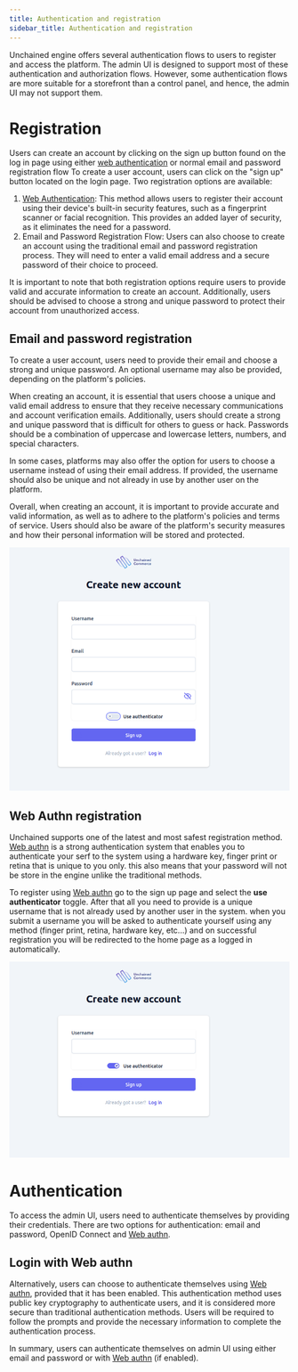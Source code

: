 ```yaml
---
title: Authentication and registration
sidebar_title: Authentication and registration
---
```


Unchained engine offers several authentication flows to users to register and access the platform. The admin UI is designed to support most of these authentication and authorization flows. However, some authentication flows are more suitable for a storefront than a control panel, and hence, the admin UI may not support them.

# Registration
Users can create an account by clicking on the sign up button found on the log in page using either [web authentication](https://webauthn.guide/) or normal email and password registration flow
To create a user account, users can click on the "sign up" button located on the login page. Two registration options are available:
1. [Web Authentication](https://webauthn.guide/): This method allows users to register their account using their device's built-in security features, such as a fingerprint scanner or facial recognition. This provides an added layer of security, as it eliminates the need for a password.
2. Email and Password Registration Flow: Users can also choose to create an account using the traditional email and password registration process. They will need to enter a valid email address and a secure password of their choice to proceed.

It is important to note that both registration options require users to provide valid and accurate information to create an account. Additionally, users should be advised to choose a strong and unique password to protect their account from unauthorized access.

## Email and password registration
To create a user account, users need to provide their email and choose a strong and unique password. An optional username may also be provided, depending on the platform's policies.

When creating an account, it is essential that users choose a unique and valid email address to ensure that they receive necessary communications and account verification emails. Additionally, users should create a strong and unique password that is difficult for others to guess or hack. Passwords should be a combination of uppercase and lowercase letters, numbers, and special characters.

In some cases, platforms may also offer the option for users to choose a username instead of using their email address. If provided, the username should also be unique and not already in use by another user on the platform.

Overall, when creating an account, it is important to provide accurate and valid information, as well as to adhere to the platform's policies and terms of service. Users should also be aware of the platform's security measures and how their personal information will be stored and protected.

![diagram](../images/admin-ui/authentication-and-registration/sign-up-form.png)
## Web Authn registration

Unchained supports one of the latest and most safest registration method. [Web authn](https://webauthn.guide/) 
is a strong authentication system that enables you to authenticate your serf to the system using a hardware key, finger print or retina that is unique to you only. this also means that your password will not be store in the engine unlike the traditional methods.

To register using [Web authn](https://webauthn.guide/) go to the sign up page and select  the **use authenticator** toggle. After that all you need to provide is a unique username that is not already used by another user in the system. when you submit a username you will be asked to authenticate yourself using any method (finger print, retina, hardware key, etc...) and on successful registration you will be redirected to the home page as a logged in automatically.

![diagram](../images/admin-ui/authentication-and-registration/create-user-authenticator.png)


# Authentication
To access the admin UI, users need to authenticate themselves by providing their credentials. There are two options for authentication: email and password, OpenID Connect and [Web authn](https://webauthn.guide/).

## Login with Web authn
Alternatively, users can choose to authenticate themselves using [Web authn](https://webauthn.guide/), provided that it has been enabled. This authentication method uses public key cryptography to authenticate users, and it is considered more secure than traditional authentication methods. Users will be required to follow the prompts and provide the necessary information to complete the authentication process.

In summary, users can authenticate themselves on admin UI using either email and password or with [Web authn](https://webauthn.guide/) (if enabled).